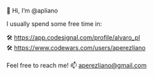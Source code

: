 👋 Hi, I’m @apliano

I usually spend some free time in:

🛠 https://app.codesignal.com/profile/alvaro_pl
<br/>
🛠 https://www.codewars.com/users/aperezliano
<br/>
<br/>
Feel free to reach me! 📫 aperezliano@gmail.com
